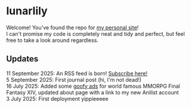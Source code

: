 # lunarlily
Welcome! You've found the repo for [my personal site](https://lunarlily.neocities.org)!<br>
I can't promise my code is completely neat and tidy and perfect, but feel free to take a look around regardless.

## Updates
11 September 2025: An RSS feed is born! [Subscribe here!](https://lunarlily.neocities.org/rss.xml)<br>
5 September 2025: First journal post (hi, I'm not dead!)<br>
16 July 2025: Added some [goofy ads](https://bootlegdomain.neocities.org/home) for world famous MMORPG Final Fantasy XIV, updated about page with a link to my new Anilist account<br>
3 July 2025: First deployment yippieeeee
